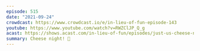 ```yaml
---
episode: 515
date: "2021-09-24"
crowdcast: https://www.crowdcast.io/e/in-lieu-of-fun-episode-143
youtube: https://www.youtube.com/watch?v=RWZClJP_Q_g
acast: https://shows.acast.com/in-lieu-of-fun/episodes/just-us-cheese-night-2
summary: Cheese night! 🧀
---
```

